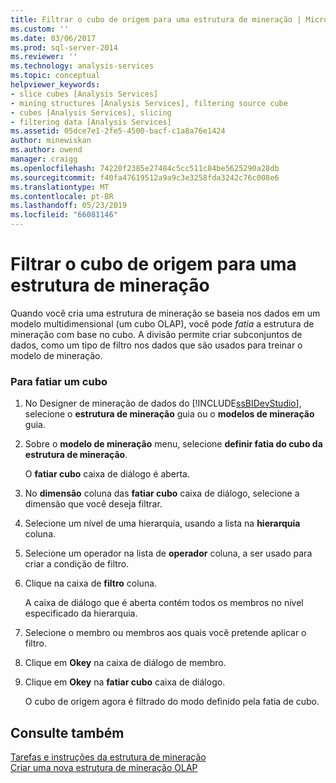 ```yaml
---
title: Filtrar o cubo de origem para uma estrutura de mineração | Microsoft Docs
ms.custom: ''
ms.date: 03/06/2017
ms.prod: sql-server-2014
ms.reviewer: ''
ms.technology: analysis-services
ms.topic: conceptual
helpviewer_keywords:
- slice cubes [Analysis Services]
- mining structures [Analysis Services], filtering source cube
- cubes [Analysis Services], slicing
- filtering data [Analysis Services]
ms.assetid: 05dce7e1-2fe5-4500-bacf-c1a8a76e1424
author: minewiskan
ms.author: owend
manager: craigg
ms.openlocfilehash: 74220f2385e27484c5cc511c84be5625290a28db
ms.sourcegitcommit: f40fa47619512a9a9c3e3258fda3242c76c008e6
ms.translationtype: MT
ms.contentlocale: pt-BR
ms.lasthandoff: 05/23/2019
ms.locfileid: "66081146"
---
```

# <a name="filter-the-source-cube-for-a-mining-structure"></a>Filtrar o cubo de origem para uma estrutura de mineração
  Quando você cria uma estrutura de mineração se baseia nos dados em um modelo multidimensional (um cubo OLAP), você pode *fatia* a estrutura de mineração com base no cubo. A divisão permite criar subconjuntos de dados, como um tipo de filtro nos dados que são usados para treinar o modelo de mineração.  
  
### <a name="to-slice-a-cube"></a>Para fatiar um cubo  
  
1.  No Designer de mineração de dados do [!INCLUDE[ssBIDevStudio](../includes/ssbidevstudio-md.md)], selecione o **estrutura de mineração** guia ou o **modelos de mineração** guia.  
  
2.  Sobre o **modelo de mineração** menu, selecione **definir fatia do cubo da estrutura de mineração**.  
  
     O **fatiar cubo** caixa de diálogo é aberta.  
  
3.  No **dimensão** coluna das **fatiar cubo** caixa de diálogo, selecione a dimensão que você deseja filtrar.  
  
4.  Selecione um nível de uma hierarquia, usando a lista na **hierarquia** coluna.  
  
5.  Selecione um operador na lista de **operador** coluna, a ser usado para criar a condição de filtro.  
  
6.  Clique na caixa de **filtro** coluna.  
  
     A caixa de diálogo que é aberta contém todos os membros no nível especificado da hierarquia.  
  
7.  Selecione o membro ou membros aos quais você pretende aplicar o filtro.  
  
8.  Clique em **Okey** na caixa de diálogo de membro.  
  
9. Clique em **Okey** na **fatiar cubo** caixa de diálogo.  
  
     O cubo de origem agora é filtrado do modo definido pela fatia de cubo.  
  
## <a name="see-also"></a>Consulte também  
 [Tarefas e instruções da estrutura de mineração](data-mining/mining-structure-tasks-and-how-tos.md)   
 [Criar uma nova estrutura de mineração OLAP](data-mining/create-a-new-olap-mining-structure.md)  
  
  
